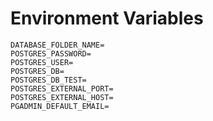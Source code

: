 # Environment Variables

```env
DATABASE_FOLDER_NAME=
POSTGRES_PASSWORD=
POSTGRES_USER=
POSTGRES_DB=
POSTGRES_DB_TEST=
POSTGRES_EXTERNAL_PORT=
POSTGRES_EXTERNAL_HOST=
PGADMIN_DEFAULT_EMAIL=
```
